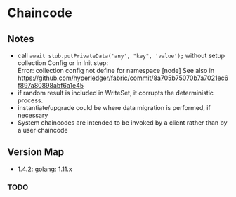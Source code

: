 # Chaincode


## Notes
- call `await stub.putPrivateData('any', "key", 'value');` without setup collection Config or in Init step:  
Error: collection config not define for namespace [node]
See also in https://github.com/hyperledger/fabric/commit/8a705b75070b7a7021ec6f897a80898abf6a1e45
- if random result is included in WriteSet, it corrupts the deterministic process.
- instantiate/upgrade could be where data migration is performed, if necessary
- System chaincodes are intended to be invoked by a client rather than by a user chaincode
## Version Map
- 1.4.2: golang: 1.11.x


### TODO

